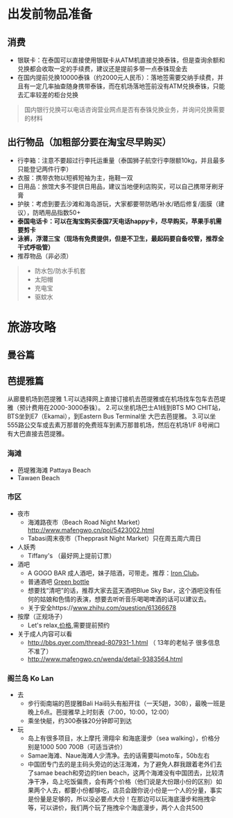 # 出发前物品准备
## 消费
* 银联卡：在泰国可以直接使用银联卡从ATM机直接兑换泰铢，但是查询余额和兑换都会收取一定的手续费，建议还是提前多带一点泰铢现金去
* 在国内提前兑换10000泰铢（约2000元人民币）：落地签需要交纳手续费，并且有一定几率抽查随身携带泰铢，而在机场落地签前没有ATM兑换泰铢，只能去汇率较差的柜台兑换
> 国内银行兑换可以电话咨询营业网点是否有泰铢兑换业务，并询问兑换需要的材料

## 出行物品（加粗部分要在淘宝尽早购买）
* 行李箱：注意不要超过行李托运重量（泰国狮子航空行李限额10kg，并且最多只能登记两件行李）
* 衣服：携带衣物以短裤短袖为主，拖鞋一双
* 日用品：旅馆大多不提供日用品，建议当地便利店购买，可以自己携带牙刷牙膏
* 护肤：考虑到要去沙滩和海岛游玩，大家都要带防晒/补水/晒后修复/面膜（建议），防晒用品指数50+
* **泰国电话卡：可以在淘宝购买泰国7天电话happy卡，尽早购买，苹果手机需要剪卡**
* **泳裤，浮潜三宝（现场有免费提供，但是不卫生，最起码要自备咬管，推荐全干式呼吸管）**
* 推荐物品（非必须）
>* 防水包/防水手机套
>* 太阳帽
>* 充电宝
>* 驱蚊水

# 旅游攻略
## 曼谷篇

## 芭提雅篇

从廊曼机场到芭提雅
1.可以选择网上直接订接机去芭提雅或在机场找车包车去芭堤雅（预计费用在2000-3000泰铢）。
2.可以坐机场巴士A1线到BTS MO CHIT站，BTS坐到E7（Ekamai），到Eastern Bus Terminal坐 大巴去芭提雅。
3.可以坐555路公交车或去素万那普的免费班车到素万那普机场，然后在机场1/F 8号闸口有大巴直接去芭提雅。

### 海滩 

* 芭堤雅海滩 Pattaya Beach
* Tawaen Beach 

### 市区

* 夜市
  * 海滩路夜市（Beach Road Night Market）http://www.mafengwo.cn/poi/5423002.html
  * Tabasi周末夜市（Thepprasit Night Market）只在周五周六周日
* 人妖秀
  * Tiffany's （最好网上提前订票）
* 酒吧
  * A GOGO BAR 成人酒吧，妹子陪酒，可带走。推荐：[Iron Club](https://zhuanlan.zhihu.com/p/28275427)。
  * 普通酒吧 [Green bottle](http://you.ctrip.com/food/pattaya208/500069.html) 
  * 想要找“清吧”的话，推荐大家去蓝天酒吧Blue Sky Bar，这个酒吧没有任何的姑娘和色情的表演，想要去听听音乐喝喝啤酒的话可以建议去。
  * 关于安全https://www.zhihu.com/question/61366678
* 按摩（正规场子）
  * Let's relax,[价格](https://letsrelaxspa.com/zh-hans/treatment-packages/),需要提前预约 
* 关于成人内容可以看
  * http://bbs.qyer.com/thread-807931-1.html （ 13年的老帖子 很多信息不准了）
  * http://www.mafengwo.cn/wenda/detail-9383564.html 

### 阁兰岛 Ko Lan

* 去
  * 步行街南端的芭提雅Bali Hai码头有船开往（一天5趟，30B），最晚一班是晚上6点。芭提雅早上时刻表（7:00，10:00，12:00）
  * 乘坐快艇，约300泰铢20分钟即可到达
* 玩
  * 岛上有很多项目，水上摩托 滑翔伞 和海底漫步（sea walking），价格分别是1000 500 700B（可适当讲价）
  * Samae海滩、Naue海滩人少清净。去的话需要叫moto车，50b左右
  * 中国团专门去的是主码头旁边的达汪海滩，为了避免人群我跟着老外们去了samae beach和旁边的tien beach，这两个海滩没有中国团去，比较清净干净，岛上吃饭偏贵，会有两个价格（他们说是大份跟小份的区别）如果两个人去，都要小份都够吃，店员会跟你说小份是一个人的分量，事实是份量是足够的，所以没必要点大份！在那边可以玩海底漫步和拖拽伞等，可以讲价，我们两个玩了拖拽伞个海底漫步，两个人合共500

